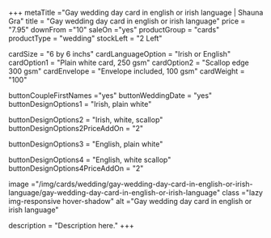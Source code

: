 +++
metaTitle ="Gay wedding day card in english or irish language | Shauna Gra"
title = "Gay wedding day card in english or irish language"
price = "7.95"
downFrom ="10"
saleOn ="yes"
productGroup = "cards"
productType = "wedding"
stockLeft = "2 Left" 
 
cardSize = "6  by 6 inchs" 
cardLanguageOption = "Irish or English" 
cardOption1 = "Plain white card, 250 gsm" 
cardOption2 = "Scallop edge 300 gsm" 
cardEnvelope = "Envelope included, 100 gsm" 
cardWeight = "100" 
 
buttonCoupleFirstNames ="yes" 
buttonWeddingDate = "yes" 
buttonDesignOptions1 = "Irish, plain white" 

buttonDesignOptions2 = "Irish, white, scallop" 
buttonDesignOptions2PriceAddOn = "2"

buttonDesignOptions3 = "English, plain white" 

buttonDesignOptions4 = "English, white scallop" 
buttonDesignOptions4PriceAddOn = "2"
 
image ="/img/cards/wedding/gay-wedding-day-card-in-english-or-irish-language/gay-wedding-day-card-in-english-or-irish-language"
class ="lazy img-responsive hover-shadow"
alt ="Gay wedding day card in english or irish language"
 
description = "Description here."
+++
